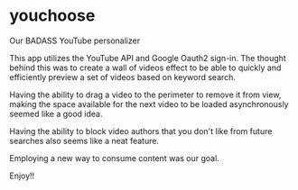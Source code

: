 # youchoose

Our BADASS YouTube personalizer

This app utilizes the YouTube API and Google Oauth2 sign-in.
The thought behind this was to create a wall of videos effect to be
able to quickly and efficiently preview a set of videos based on
keyword search.

Having the ability to drag a video to the perimeter to remove it from view, making
the space available for the next video to be loaded asynchronously seemed like a
good idea.

Having the ability to block video authors that you don't like from future searches
also seems like a neat feature.

Employing a new way to consume content was our goal.

Enjoy!!
